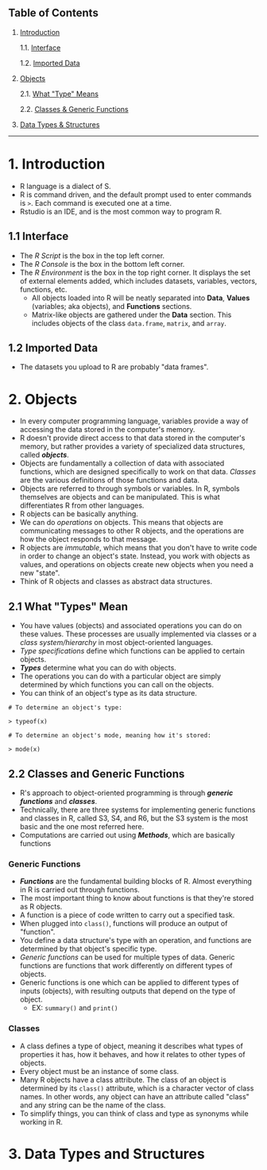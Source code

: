 ## Table of Contents

1. [Introduction](https://github.com/whokilledkenney/learnr#1-introduction)
   
   1.1. [Interface](https://github.com/whokilledkenney/learnr#11-interface)
  
   1.2. [Imported Data](https://github.com/whokilledkenney/learnr#12-imported-data)

2. [Objects](https://github.com/whokilledkenney/learnr#2-objects)

   2.1. [What "Type" Means](https://github.com/whokilledkenney/learnr#21-what-types-mean)
   
   2.2. [Classes & Generic Functions](https://github.com/whokilledkenney/learnr#22-classes-and-generic-functions)

3. [Data Types & Structures](https://github.com/whokilledkenney/learnr#3-data-types-and-structures)

***

# 1. Introduction

* R language is a dialect of S. 
* R is command driven, and the default prompt used to enter commands is `>`. Each command is executed one at a time. 
* Rstudio is an IDE, and is the most common way to program R. 

## 1.1 Interface

* The _R Script_ is the box in the top left corner.
* The _R Console_ is the box in the bottom left corner.
* The _R Environment_ is the box in the top right corner. It displays the set of external elements added, which includes datasets, variables, vectors, functions, etc.
    * All objects loaded into R will be neatly separated into **Data**, **Values** (variables; aka objects), and **Functions** sections.
    * Matrix-like objects are gathered under the **Data** section. This includes objects of the class `data.frame`, `matrix`, and `array`. 

## 1.2 Imported Data

* The datasets you upload to R are probably "data frames".

# 2. Objects 

* In every computer programming language, variables provide a way of accessing the data stored in the computer's memory. 
* R doesn't provide direct access to that data stored in the computer's memory, but rather provides a variety of specialized data structures, called **_objects_**. 
* Objects are fundamentally a collection of data with associated functions, which are designed specifically to work on that data. _Classes_ are the various definitions of those functions and data.
* Objects are referred to through symbols or variables. In R, symbols themselves are objects and can be manipulated. This is what differentiates R from other languages. 
* R objects can be basically anything. 
* We can do _operations_ on objects. This means that objects are communicating messages to other R objects, and the operations are how the object responds to that message. 
* R objects are _immutable_, which means that you don't have to write code in order to change an object's state. Instead, you work with objects as values, and operations on objects create new objects when you need a new "state". 
* Think of R objects and classes as abstract data structures.

## 2.1 What "Types" Mean

* You have values (objects) and associated operations you can do on these values. These processes are usually implemented via classes or a _class system/hierarchy_ in most object-oriented languages.  
* _Type specifications_ define which functions can be applied to certain objects.
* **_Types_** determine what you can do with objects.
* The operations you can do with a particular object are simply determined by which functions you can call on the objects.
* You can think of an object's type as its data structure.
```
# To determine an object's type:

> typeof(x)
```
```
# To determine an object's mode, meaning how it's stored:

> mode(x)
```

## 2.2 Classes and Generic Functions

* R's approach to object-oriented programming is through **_generic functions_** and **_classes_**. 
* Technically, there are three systems for implementing generic functions and classes in R, called S3, S4, and R6, but the S3 system is the most basic and the one most referred here.
* Computations are carried out using **_Methods_**, which are basically functions

### Generic Functions

* **_Functions_** are the fundamental building blocks of R. Almost everything in R is carried out through functions.
* The most important thing to know about functions is that they're stored as R objects. 
* A function is a piece of code written to carry out a specified task.
* When plugged into `class()`, functions will produce an output of "function".  
* You define a data structure's type with an operation, and functions are determined by that object's specific type.
* _Generic functions_ can be used for multiple types of data. Generic functions are functions that work differently on different types of objects. 
* Generic functions is one which can be applied to different types of inputs (objects), with resulting outputs that depend on the type of object. 
  * EX: `summary()` and `print()`

### Classes

* A class defines a type of object, meaning it describes what types of properties it has, how it behaves, and how it relates to other types of objects.
* Every object must be an instance of some class.
* Many R objects have a class attribute. The class of an object is determined by its `class()` attribute, which is a character vector of class names. In other words, any object can have an attribute called "class" and any string can be the name of the class.
* To simplify things, you can think of class and type as synonyms while working in R. 

# 3. Data Types and Structures

